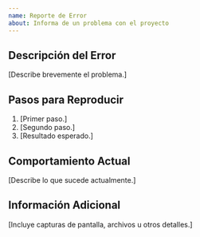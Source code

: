 ```yaml
---
name: Reporte de Error
about: Informa de un problema con el proyecto
---
```


## Descripción del Error
[Describe brevemente el problema.]

## Pasos para Reproducir
1. [Primer paso.]
2. [Segundo paso.]
3. [Resultado esperado.]

## Comportamiento Actual
[Describe lo que sucede actualmente.]

## Información Adicional
[Incluye capturas de pantalla, archivos u otros detalles.]
